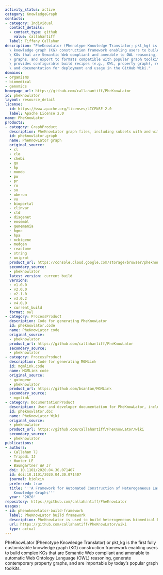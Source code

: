```yaml
---
activity_status: active
category: KnowledgeGraph
contacts:
- category: Individual
  contact_details:
  - contact_type: github
    value: callahantiff
  label: Tiffany Callahan
description: "PheKnowLator (Phenotype Knowledge Translator; pkt_kg) is a customizable\
  \ knowledge graph (KG) construction framework enabling users to build large, heterogeneous\
  \ KGs that are Semantic Web compliant and amenable to OWL reasoning, generate property\
  \ graphs, and export to formats compatible with popular graph toolkits. The project\
  \ provides configurable build recipes (e.g., OWL, property graph), reproducible pipelines,\
  \ and documentation for deployment and usage in the GitHub Wiki."
domains:
- organisms
- biomedical
- genomics
homepage_url: https://github.com/callahantiff/PheKnowLator
id: pheknowlator
layout: resource_detail
license:
  id: https://www.apache.org/licenses/LICENSE-2.0
  label: Apache License 2.0
name: PheKnowLator
products:
- category: GraphProduct
  description: PheKnowLator graph files, including subsets with and without inverse relations.
  id: pheknowlator.graph
  name: PheKnowLator graph
  original_source:
  - cl
  - clo
  - chebi
  - go
  - hp
  - mondo
  - pw
  - pr
  - ro
  - so
  - uberon
  - vo
  - bioportal
  - clinvar
  - ctd
  - disgenet
  - ensembl
  - genemania
  - hgnc
  - hpa
  - ncbigene
  - medgen
  - reactome
  - string
  - uniprot
  product_url: https://console.cloud.google.com/storage/browser/pheknowlator/current_build/knowledge_graphs?pageState=(%22StorageObjectListTable%22:(%22f%22:%22%255B%255D%22))&inv=1&invt=Ab5_1Q&project=pheknowlator
  secondary_source:
  - pheknowlator
  latest_version: current_build
  versions:
  - v1.0.0
  - v2.0.0
  - v2.1.0
  - v3.0.2
  - v4.0.0
  - current_build
  format: owl
- category: ProcessProduct
  description: Code for generating PheKnowLator
  id: pheknowlator.code
  name: PheKnowLator code
  original_source:
  - pheknowlator
  product_url: https://github.com/callahantiff/PheKnowLator
  secondary_source:
  - pheknowlator
- category: ProcessProduct
  description: Code for generating MGMLink
  id: mgmlink.code
  name: MGMLink code
  original_source:
  - gutmgene
  - pheknowlator
  product_url: https://github.com/bsantan/MGMLink
  secondary_source:
  - mgmlink
- category: DocumentationProduct
  description: User and developer documentation for PheKnowLator, including build recipes and usage guides
  id: pheknowlator.doc
  name: PheKnowLator Wiki
  original_source:
  - pheknowlator
  product_url: https://github.com/callahantiff/PheKnowLator/wiki
  secondary_source:
  - pheknowlator
publications:
- authors:
  - Callahan TJ
  - Tripodi IJ
  - Hunter LE
  - Baumgartner WA Jr
  doi: 10.1101/2020.04.30.071407
  id: doi:10.1101/2020.04.30.071407
  journal: bioRxiv
  preferred: true
  title: '''A Framework for Automated Construction of Heterogeneous Large-Scale Biomedical
    Knowledge Graphs'''
  year: '2020'
repository: https://github.com/callahantiff/PheKnowLator
usages:
- id: phenoknowlator-build-framework
  label: PheKnowLator build framework
  description: PheKnowLator is used to build heterogeneous biomedical knowledge graphs with OWL semantics and property graph exports using configurable pipelines.
  url: https://github.com/callahantiff/PheKnowLator/wiki
  type: actual
---
```

PheKnowLator (Phenotype Knowledge Translator) or pkt_kg is the first fully customizable 
knowledge graph (KG) construction framework enabling users to build complex KGs that 
are Semantic Web compliant and amenable to automatic Web Ontology Language (OWL) 
reasoning, generate contemporary property graphs, and are importable by today’s popular 
graph toolkits.